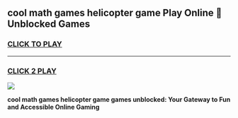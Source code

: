 
## cool math games helicopter game Play Online 👋 Unblocked Games
<h3>
<a href="https://news.freeplayer.one?title=cool_math_games_helicopter_game&ref=17CMG">CLICK TO PLAY</a></h3>
<hr>

<h3>
<a href="https://news.freeplayer.one?title=cool_math_games_helicopter_game&ref=17CMG">CLICK 2 PLAY</a>
  
</h3>

<a href="https://news.freeplayer.one?title=cool_math_games_helicopter_game&ref=17CMG/"><img src="https://clearcache.store/games.png"></a>


**cool math games helicopter game games unblocked: Your Gateway to Fun and Accessible Online Gaming**
